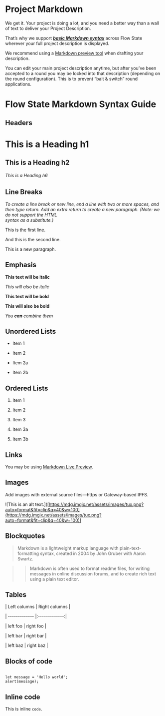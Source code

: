 # Project Markdown

We get it. Your project is doing a lot, and you need a better way than a wall of text to deliver your Project Description. 

That’s why we support [***basic Markdown syntax***](https://www.markdownguide.org/basic-syntax/) across Flow State wherever your full project description is displayed. 

We recommend using a [Markdown preview tool](https://markdownlivepreview.com/) when drafting your description. 

You can edit your main project description anytime, but after you’ve been accepted to a round you may be locked into that description (depending on the round configuration). This is to prevent “bait & switch” round applications.

# Flow State Markdown Syntax Guide

## Headers

# This is a Heading h1 

## This is a Heading h2 

###### This is a Heading h6 

## Line Breaks

*To create a line break or new line, end a line with two or more spaces, and then type return. Add an extra return to create a new paragraph. (Note: we do not support the HTML <br> syntax as a substitute.)*

This is the first line.  

And this is the second line.  

This is a new paragraph.

## Emphasis

**This text will be italic** 

*_This will also be italic_* 

****This text will be bold**** 

**__This will also be bold__** 

*_You ****can**** combine them_*

## Unordered Lists

* Item 1 

* Item 2 

* Item 2a 

* Item 2b 

## Ordered Lists

1. Item 1 

2. Item 2 

3. Item 3 

1. Item 3a 

2. Item 3b 

## Links

You may be using [Markdown Live Preview]([https://markdownlivepreview.com/](https://markdownlivepreview.com/)).

## Images

Add images with external source files—https or Gateway-based IPFS.

![This is an alt text.]([https://mdg.imgix.net/assets/images/tux.png?auto=format&fit=clip&q=40&w=100](https://mdg.imgix.net/assets/images/tux.png?auto=format&fit=clip&q=40&w=100)]

## Blockquotes

> Markdown is a lightweight markup language with plain-text-formatting syntax, created in 2004 by John Gruber with Aaron Swartz.

>

>> Markdown is often used to format readme files, for writing messages in online discussion forums, and to create rich text using a plain text editor.

## Tables

| Left columns  | Right columns |

| ------------- |:-------------:|

| left foo      | right foo     |

| left bar      | right bar     |

| left baz      | right baz     |

## Blocks of code

```

let message = 'Hello world';
alert(message);

```

## Inline code

This is inline `code`.